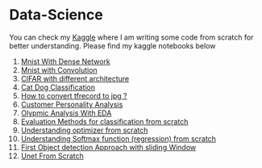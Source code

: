 # Data-Science

You can check my [Kaggle](https://www.kaggle.com/ramsegaurav) where I am writing some code from scratch for better understanding.
Please find my kaggle notebooks below
1) [Mnist With Dense Network](https://www.kaggle.com/ramsegaurav/mnist-dataset-with-tensorflow)  
2) [Mnist with Convolution](https://www.kaggle.com/ramsegaurav/mnist-with-conv2d)
3) [CIFAR with different architecture](https://www.kaggle.com/ramsegaurav/cifar-with-different-cnn-architecture)
4) [Cat Dog Classification](https://www.kaggle.com/ramsegaurav/cat-dog-classification-with-prefetch-tensorflow)
5) [How to convert tfrecord to jpg ?](https://www.kaggle.com/ramsegaurav/how-to-convert-tfrecord-to-jpg)
6) [Customer Personality Analysis](https://www.kaggle.com/ramsegaurav/customer-personality-analysis)
7) [Olypmic Analysis With EDA](https://www.kaggle.com/ramsegaurav/olypmic-analysis-with-eda)
8) [Evaluation Methods for classification from scratch](https://www.kaggle.com/ramsegaurav/evaluation-methods-for-classification-from-scratch)
9) [Understanding optimizer from scratch](https://www.kaggle.com/ramsegaurav/all-optimizer-from-scratch-with-animation)
10) [Understanding Softmax function (regression) from scratch](https://www.kaggle.com/ramsegaurav/implementation-of-softmax-regression-from-scratch)
11) [First Object detection Approach with sliding Window](https://www.kaggle.com/ramsegaurav/object-detection-for-begginner-with-tensorflow)
12) [Unet From Scratch](https://www.kaggle.com/ramsegaurav/unet-for-image-segmentation)
